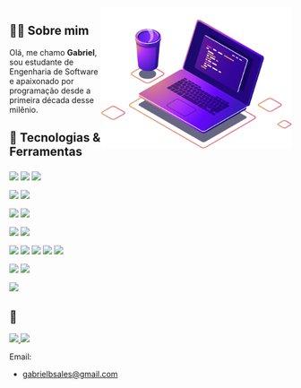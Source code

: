 <img src="./assets/computer-illustration.png" min-width="340px" max-width="400px" width="340px" align="right" alt="Computador">

## 👨‍💻 Sobre mim
<p align="left"> 
Olá, me chamo <strong>Gabriel</strong>, sou estudante de Engenharia de Software e apaixonado por programação desde a primeira década desse milênio.<br/>

</p>

## 🔧 Tecnologias & Ferramentas

###
![](https://img.shields.io/badge/Code-Java-informational?style=flat&logo=java&logoColor=white&color=2bbc8a)
![](https://img.shields.io/badge/Framework-Spring-informational?style=flat&logo=spring&logoColor=white&color=2bbc8a)
![](https://img.shields.io/badge/Database-MySql-informational?style=flat&logo=mysql&logoColor=white&color=2bbc8a)

![](https://img.shields.io/badge/Code-C-informational?style=flat&logo=c&logoColor=white&color=2bbc8a)
![](https://img.shields.io/badge/Code-C++-informational?style=flat&logo=cplusplus&logoColor=white&color=2bbc8a)

![](https://img.shields.io/badge/Code-CSharp-informational?style=flat&logo=csharp&logoColor=white&color=2bbc8a)
![](https://img.shields.io/badge/Framework-Asp-Net-Core-informational?style=flat&logo=.NET&logoColor=white&color=2bbc8a)

![](https://img.shields.io/badge/Code-Python-informational?style=flat&logo=python&logoColor=white&color=2bbc8a)
![](https://img.shields.io/badge/Code-Lua-informational?style=flat&logo=lua&logoColor=white&color=2bbc8a)

![](https://img.shields.io/badge/Code-JavaScript-informational?style=flat&logo=javascript&logoColor=white&color=2bbc8a)
![](https://img.shields.io/badge/Code-Typescript-informational?style=flat&logo=typescript&logoColor=white&color=2bbc8a)
![](https://img.shields.io/badge/Framework-Angular-informational?style=flat&logo=angular&logoColor=white&color=2bbc8a)
![](https://img.shields.io/badge/Styling-Bootstrap-informational?style=flat&logo=bootstrap&logoColor=white&color=2bbc8a)
![](https://img.shields.io/badge/Styling-Css-informational?style=flat&logo=css3&logoColor=white&color=2bbc8a)

![](https://img.shields.io/badge/Editor-IntelliJ_IDEA-informational?style=flat&logo=intellij-idea&logoColor=white&color=2bbc8a)
![](https://img.shields.io/badge/Editor-VSCode-informational?style=flat&logo=visual-studio-code&logoColor=white&color=2bbc8a)

![](https://img.shields.io/badge/Tool-Git-informational?style=flat&logo=git&logoColor=white&color=2bbc8a)


## 🔗
<p align="left">
  <div>
    <a href="https://github.com/gbrlbsls">
      <img height="180em" src="https://github-readme-stats.vercel.app/api?username=gbrlbsls&count_private=true&theme=github_dark&show_icons=true&custom_title=Meus Stats no Github"/>
      <img height="180em" src="https://github-readme-stats.vercel.app/api/top-langs/?username=gbrlbsls&layout=compact&langs_count=7&theme=github_dark&custom_title=Linguagens mais utilizadas"/>
    </a>
  </div>
</p>

Email:
- gabrielbsales@gmail.com
